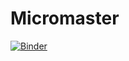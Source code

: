 # Micromaster

[![Binder](https://mybinder.org/badge_logo.svg)](https://mybinder.org/v2/gh/Dan226/Micromaster/HEAD)
